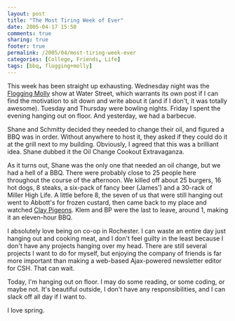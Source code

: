 ```yaml
---
layout: post
title: "The Most Tiring Week of Ever"
date: 2005-04-17 15:50
comments: true
sharing: true
footer: true
permalink: /2005/04/most-tiring-week-ever
categories: [College, Friends, Life]
tags: [bbq, flogging+molly]
---
```

This week has been straight up exhausting.  Wednesday night was the <a href="http://www.floggingmolly.com/">Flogging Molly</a> show at Water Street, which warrants its own post if I can find the motivation to sit down and write about it (and if I don't, it was totally awesome).  Tuesday and Thursday were bowling nights.  Friday I spent the evening hanging out on floor.  And yesterday, we had a barbecue.

Shane and Schmitty decided they needed to change their oil, and figured a BBQ was in order.  Without anywhere to host it, they asked if they could do it at the grill next to my building.  Obviously, I agreed that this was a brilliant idea.  Shane dubbed it the Oil Change Cookout Extravaganza.

As it turns out, Shane was the only one that needed an oil change, but we had a hell of a BBQ.  There were probably close to 25 people here throughout the course of the afternoon.  We killed off about 25 burgers, 16 hot dogs, 8 steaks, a six-pack of fancy beer (James') and a 30-rack of Miller High Life.  A little before 8, the seven of us that were still hanging out went to Abbott's for frozen custard, then came back to my place and watched <a href="http://www.imdb.com/title/tt0118863/">Clay Pigeons</a>.  Klem and BP were the last to leave, around 1, making it an eleven-hour BBQ.

I absolutely love being on co-op in Rochester.  I can waste an entire day just hanging out and cooking meat, and I don't feel guilty in the least because I don't have any projects hanging over my head.  There are still several projects I want to do for myself, but enjoying the company of friends is far more important than making a web-based Ajax-powered newsletter editor for CSH.  That can wait.

Today, I'm hanging out on floor.  I may do some reading, or some coding, or maybe not.  It's beautiful outside, I don't have any responsibilities, and I can slack off all day if I want to.

I love spring.
